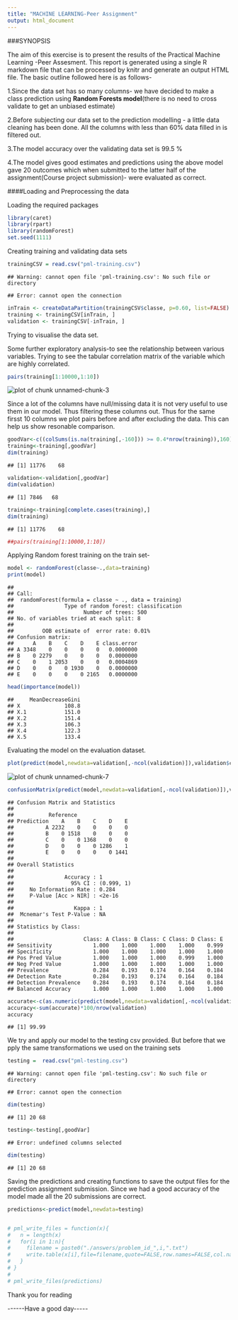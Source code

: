 ```yaml
---
title: "MACHINE LEARNING-Peer Assignment"
output: html_document
---
```

###SYNOPSIS

The aim of this exercise is to present the results of the Practical Machine Learning -Peer Assesment. This report is generated using a single R markdown file that can be processed by knitr and generate an output HTML file. The basic outline followed here is as follows-

1.Since the data set has so many columns- we have decided to make a class prediction using **Random Forests model**(there is no need to cross validate to get an unbiased estimate)

2.Before subjecting our data set to the prediction modelling - a little data cleaning has been done. All the columns with less than 60% data filled in is filtered out.

3.The model accuracy over the validating data set is 99.5 %

4.The model gives good estimates and predictions using the above model gave 20 outcomes which when submitted to the latter half of the assignment(Course project submission)- were evaluated as correct. 


####Loading and Preprocessing the data

Loading the required packages

```r
library(caret)
library(rpart)
library(randomForest)
set.seed(1111)
```

Creating training and validating data sets

```r
trainingCSV = read.csv("pml-training.csv")
```

```
## Warning: cannot open file 'pml-training.csv': No such file or directory
```

```
## Error: cannot open the connection
```

```r
inTrain <- createDataPartition(trainingCSV$classe, p=0.60, list=FALSE)
training <- trainingCSV[inTrain, ]
validation <- trainingCSV[-inTrain, ]
```

Trying to visualise the data set.

Some further exploratory analysis-to see the relationship between various variables.
Trying to see the tabular correlation matrix of the variable which are highly correlated.



```r
pairs(training[1:10000,1:10])
```

![plot of chunk unnamed-chunk-3](figure/unnamed-chunk-3.png) 


Since a lot of the columns have null/missing data it is not very useful to use them in our model. Thus filtering these columns out. Thus for the same firsst 10 columns we plot pairs before and after excluding the data. This can help us show resonable comparison.




```r
goodVar<-c((colSums(is.na(training[,-160])) >= 0.4*nrow(training)),160)
training<-training[,goodVar]
dim(training)
```

```
## [1] 11776    68
```

```r
validation<-validation[,goodVar]
dim(validation)
```

```
## [1] 7846   68
```

```r
training<-training[complete.cases(training),]
dim(training)
```

```
## [1] 11776    68
```

```r
##pairs(training[1:10000,1:10])
```




Applying Random forest training on the train set-


```r
model <- randomForest(classe~.,data=training)
print(model)
```

```
## 
## Call:
##  randomForest(formula = classe ~ ., data = training) 
##                Type of random forest: classification
##                      Number of trees: 500
## No. of variables tried at each split: 8
## 
##         OOB estimate of  error rate: 0.01%
## Confusion matrix:
##      A    B    C    D    E class.error
## A 3348    0    0    0    0   0.0000000
## B    0 2279    0    0    0   0.0000000
## C    0    1 2053    0    0   0.0004869
## D    0    0    0 1930    0   0.0000000
## E    0    0    0    0 2165   0.0000000
```





```r
head(importance(model))
```

```
##     MeanDecreaseGini
## X              108.8
## X.1            151.0
## X.2            151.4
## X.3            106.3
## X.4            122.3
## X.5            133.4
```


Evaluating the model on the evaluation dataset.


```r
plot(predict(model,newdata=validation[,-ncol(validation)]),validation$classe)
```

![plot of chunk unnamed-chunk-7](figure/unnamed-chunk-7.png) 






```r
confusionMatrix(predict(model,newdata=validation[,-ncol(validation)]),validation$classe)
```

```
## Confusion Matrix and Statistics
## 
##           Reference
## Prediction    A    B    C    D    E
##          A 2232    0    0    0    0
##          B    0 1518    0    0    0
##          C    0    0 1368    0    0
##          D    0    0    0 1286    1
##          E    0    0    0    0 1441
## 
## Overall Statistics
##                                     
##                Accuracy : 1         
##                  95% CI : (0.999, 1)
##     No Information Rate : 0.284     
##     P-Value [Acc > NIR] : <2e-16    
##                                     
##                   Kappa : 1         
##  Mcnemar's Test P-Value : NA        
## 
## Statistics by Class:
## 
##                      Class: A Class: B Class: C Class: D Class: E
## Sensitivity             1.000    1.000    1.000    1.000    0.999
## Specificity             1.000    1.000    1.000    1.000    1.000
## Pos Pred Value          1.000    1.000    1.000    0.999    1.000
## Neg Pred Value          1.000    1.000    1.000    1.000    1.000
## Prevalence              0.284    0.193    0.174    0.164    0.184
## Detection Rate          0.284    0.193    0.174    0.164    0.184
## Detection Prevalence    0.284    0.193    0.174    0.164    0.184
## Balanced Accuracy       1.000    1.000    1.000    1.000    1.000
```




```r
accurate<-c(as.numeric(predict(model,newdata=validation[,-ncol(validation)])==validation$classe))
accuracy<-sum(accurate)*100/nrow(validation)
accuracy
```

```
## [1] 99.99
```
We try and apply our model to the testing csv provided. But before that we pply the same transformations we used on the training sets


```r
testing =  read.csv("pml-testing.csv")
```

```
## Warning: cannot open file 'pml-testing.csv': No such file or directory
```

```
## Error: cannot open the connection
```

```r
dim(testing)
```

```
## [1] 20 68
```

```r
testing<-testing[,goodVar]
```

```
## Error: undefined columns selected
```

```r
dim(testing)
```

```
## [1] 20 68
```


Saving the predictions and creating functions to save the output files for the prediction assignment submission.
Since we had a good accuracy of the model made all the 20 submissions are correct.


```r
predictions<-predict(model,newdata=testing)


# pml_write_files = function(x){
#   n = length(x)
#   for(i in 1:n){
#     filename = paste0("./answers/problem_id_",i,".txt")
#     write.table(x[i],file=filename,quote=FALSE,row.names=FALSE,col.names=FALSE)
#   }
# }
# 
# pml_write_files(predictions)
```


Thank you for reading

------Have a good day-----

